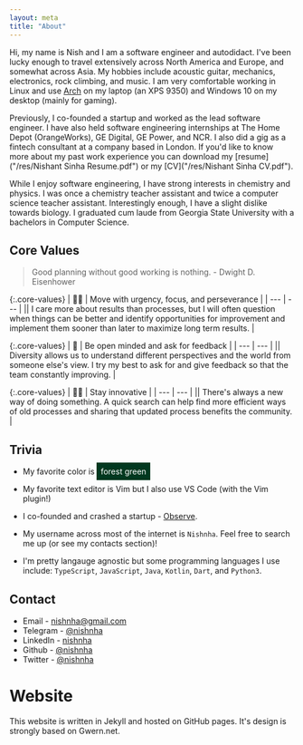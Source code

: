 ```yaml
---
layout: meta
title: "About"
---
```

Hi, my name is Nish and I am a software engineer and autodidact. I've been lucky enough to travel extensively across North America and Europe, and somewhat across Asia. My hobbies include acoustic guitar, mechanics, electronics, rock climbing, and music. I am very comfortable working in Linux and use [Arch](https://www.github.com/nishnha/arch-config) on my laptop (an XPS 9350) and Windows 10 on my desktop (mainly for gaming). 

Previously, I co-founded a startup and worked as the lead software engineer. I have also held software engineering internships at The Home Depot (OrangeWorks), GE Digital, GE Power, and NCR. I also did a gig as a fintech consultant at a company based in London. If you'd like to know more about my past work experience you can download my [resume]("/res/Nishant Sinha Resume.pdf") or my [CV]("/res/Nishant Sinha CV.pdf").

While I enjoy software engineering, I have strong interests in chemistry and physics. I was once a chemistry teacher assistant and twice a computer science teacher assistant. Interestingly enough, I have a slight dislike towards biology. I graduated cum laude from Georgia State University with a bachelors in Computer Science.

## Core Values
> Good planning without good working is nothing. - Dwight D. Eisenhower

{:.core-values}
| 🏃‍♂️ | Move with urgency, focus, and perseverance |
| --- | --- |
|| I care more about results than processes, but I will often question when things can be better and identify opportunities for improvement and implement them sooner than later to maximize long term results. |

{:.core-values}
| 🧠 | Be open minded and ask for feedback |
| --- | --- |
|| Diversity allows us to understand different perspectives and the world from someone else's view. I try my best to ask for and give feedback so that the team constantly improving. |

{:.core-values}
| 👨‍🔧 | Stay innovative |
| --- | --- |
|| There's always a new way of doing something. A quick search can help find more efficient ways of old processes and sharing that updated process benefits the community. |

## Trivia
* My favorite color is <span style="background-color:#00381f;color:white;padding:.5em;">forest green</span>

* My favorite text editor is Vim but I also use VS Code (with the Vim plugin!)
* I co-founded and crashed a startup - [Observe](https://www.getobserve.com/).
* My username across most of the internet is `Nishnha`. Feel free to search me up (or see my contacts section)!
* I'm pretty langauge agnostic but some programming languages I use include: `TypeScript`, `JavaScript`, `Java`, `Kotlin`, `Dart`, and `Python3`.

## Contact

* Email - <nishnha@gmail.com>
* Telegram - [@nishnha](https://t.me/nishnha)
* LinkedIn - [nishnha](https://www.linkedin.com/in/nishnha/)
* Github - [@nishnha](https://github.com/nishnha)
* Twitter - [@nishnha](https://twitter.com/nishnha)

# Website
This website is written in Jekyll and hosted on GitHub pages. It's design is strongly based on Gwern.net.